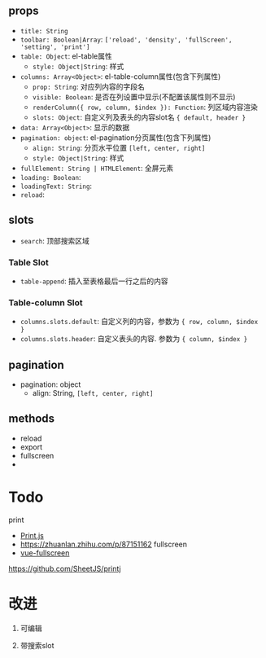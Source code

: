 

## props
- `title: String`
- `toolbar: Boolean|Array`:  `['reload', 'density', 'fullScreen', 'setting', 'print']`
- `table: Object`: el-table属性
  - `style: Object|String`: 样式
- `columns: Array<Object>`: el-table-column属性(包含下列属性)
  - `prop: String`: 对应列内容的字段名
  - `visible: Boolean`: 是否在列设置中显示(不配置该属性则不显示)
  - `renderColumn({ row, column, $index }): Function`: 列区域内容渲染
  - `slots: Object`: 自定义列及表头的内容slot名 `{ default, header }`
- `data: Array<Object>`: 显示的数据
- `pagination: object`: el-pagination分页属性(包含下列属性)
  - `align: String`: 分页水平位置 `[left, center, right]`
  - `style: Object|String`: 样式
- `fullElement: String | HTMLElement`: 全屏元素
- `loading: Boolean`:
- `loadingText: String`:
- `reload`:



## slots
- `search`: 顶部搜索区域
### Table Slot
- `table-append`: 插入至表格最后一行之后的内容

### Table-column Slot
- `columns.slots.default`: 自定义列的内容，参数为 `{ row, column, $index }`
- `columns.slots.header`: 自定义表头的内容. 参数为 `{ column, $index }`

## pagination
- pagination: object
  - align: String, `[left, center, right]`



## methods

- reload
- export
- fullscreen
- 




# Todo
print
  - [Print.js](https://github.com/crabbly/Print.js)
  - https://zhuanlan.zhihu.com/p/87151162
fullscreen
  - [vue-fullscreen](https://github.com/mirari/vue-fullscreen)

https://github.com/SheetJS/printj



# 改进

1. 可编辑

2. 带搜索slot

